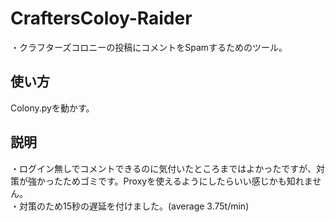 # CraftersColoy-Raider
・クラフターズコロニーの投稿にコメントをSpamするためのツール。

## 使い方　<br/>
Colony.pyを動かす。

## 説明　<br/>
・ログイン無しでコメントできるのに気付いたところまではよかったですが、対策が強かったためゴミです。Proxyを使えるようにしたらいい感じかも知れません。<br>
・対策のため15秒の遅延を付けました。(average 3.75t/min)

